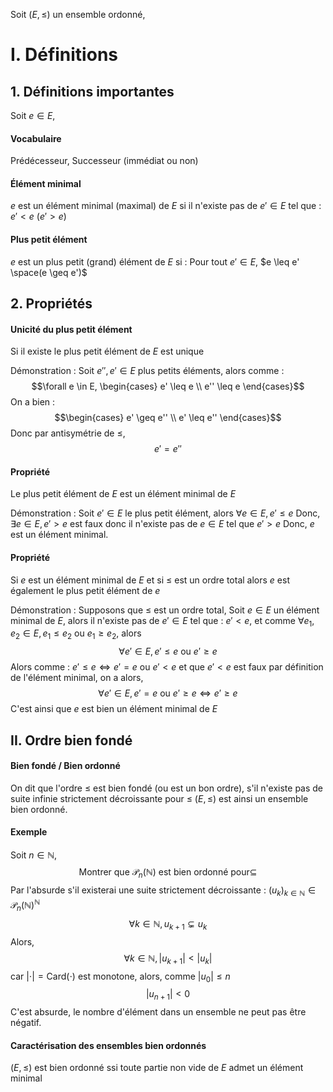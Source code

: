 Soit $(E, \leq)$ un ensemble ordonné, 
# I. Définitions
## 1. Définitions importantes
Soit $e \in E$,
#### Vocabulaire
Prédécesseur, Successeur (immédiat ou non)

#### Élément minimal
$e$ est un élément minimal (maximal) de $E$ si il n'existe pas de $e'\in E$ tel que : $e' < e$ ($e'>e$)

#### Plus petit élément
$e$ est un plus petit (grand) élément de $E$ si : Pour tout $e' \in E$, $e \leq e' \space(e \geq e')$

## 2. Propriétés
#### Unicité du plus petit élément
Si il existe le plus petit élément de $E$ est unique

Démonstration : 
Soit $e'', e' \in E$ plus petits éléments, alors comme : 
$$\forall e \in E, \begin{cases}
e' \leq e \\
e'' \leq e
\end{cases}$$
On a bien : 
$$\begin{cases}
e' \geq e''  \\
 e' \leq e''
\end{cases}$$
Donc par antisymétrie de $\leq$, 
$$e' = e''$$


#### Propriété
Le plus petit élément de $E$ est un élément minimal de $E$

Démonstration : 
Soit $e' \in E$ le plus petit élément, alors $\forall e \in E, e' \leq e$
Donc, $\exists e \in E, e' > e$ est faux donc il n'existe pas de $e \in E$ tel que $e' > e$ 
Donc, $e$ est un élément minimal. 

#### Propriété
Si $e$ est un élément minimal de $E$ et si $\leq$ est un ordre total alors $e$ est également le plus petit élément de $e$

Démonstration : 
Supposons que $\leq$ est un ordre total,
Soit $e \in E$ un élément minimal de $E$,
alors il n'existe pas de $e' \in E$ tel que : $e' < e$, 
et comme $\forall e_{1}, e_{2} \in E, e_{1} \leq e_{2} \text{ ou }e_{1} \geq e_{2}$, alors 
$$\forall e' \in E, e' \leq e \text{ ou } e' \geq e$$
Alors comme : $e' \leq e \Leftrightarrow e'=e \text{ ou } e'<e$ et que $e'<e$ est faux par définition de l'élément minimal, on a alors,
$$\forall e' \in E, e' = e \text{ ou } e' \geq e \Leftrightarrow e' \geq e$$
C'est ainsi que $e$ est bien un élément minimal de $E$

## II. Ordre bien fondé
#### Bien fondé / Bien ordonné
On dit que l'ordre $\leq$ est bien fondé (ou est un bon ordre), s'il n'existe pas de suite infinie strictement décroissante pour $\leq$
$(E, \leq)$ est ainsi un ensemble bien ordonné. 

#### Exemple
Soit $n \in \mathbb{N}$, 
$$\text{Montrer que }\mathcal{P}_{n}(\mathbb{N}) \text{ est bien ordonné pour}\subseteq$$
Par l'absurde s'il existerai une suite strictement décroissante :
$(u_{k})_{k \in \mathbb{N}} \in \mathcal{P}_{n}(\mathbb{N})^{\mathbb{N}}$
$$\forall k \in \mathbb{N}, u_{k+1} \subsetneq u_{k}$$
Alors, 
$$\forall k \in \mathbb{N}, \left| u_{k+1}\right|< \left| u_{k}\right|$$
car $\left| \cdot\right| = \mathrm{Card}(\cdot)$ est monotone, alors, comme $\left| u_{0}\right|\leq n$
$$\left| u_{n+1}\right| <0$$
C'est absurde, le nombre d'élément dans un ensemble ne peut pas être négatif.


#### Caractérisation des ensembles bien ordonnés
$(E, \leq)$ est bien ordonné ssi toute partie non vide de $E$ admet un élément minimal

